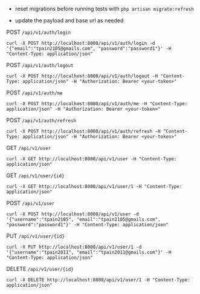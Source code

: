 - reset migrations before running tests with `php artisan migrate:refresh`

- update the payload and base url as needed


POST `/api/v1/auth/login`

```
curl -X POST http://localhost:8000/api/v1/auth/login -d '{"email":"tpain2105@gmails.com", "password":"password1"}' -H "Content-Type: application/json"
```

POST `/api/v1/auth/logout`

```
curl -X POST http://localhost:8000/api/v1/auth/logout -H "Content-Type: application/json" -H "Authorization: Bearer <your-token>"
```

POST `/api/v1/auth/me`

```
curl -X POST http://localhost:8000/api/v1/auth/me -H "Content-Type: application/json" -H "Authorization: Bearer <your-token>"
```

POST `/api/v1/auth/refresh`

```
curl -X POST http://localhost:8000/api/v1/auth/refresh -H "Content-Type: application/json" -H "Authorization: Bearer <your-token>"
```

GET `/api/v1/user`

```
curl -X GET http://localhost:8000/api/v1/user -H "Content-Type: application/json"
```

GET `/api/v1/user/{id}`

```
curl -X GET http://localhost:8000/api/v1/user/1 -H "Content-Type: application/json"
```

POST `/api/v1/user`

```
curl -X POST http://localhost:8000/api/v1/user -d '{"username":"tpain2105", "email":"tpain2105@gmails.com", "password":"password1"}' -H "Content-Type: application/json"
```

PUT `/api/v1/user/{id}`

```
curl -X PUT http://localhost:8000/api/v1/user/1 -d '{"username":"tpain2011", "email":"tpain2011@gmails.com"}' -H "Content-Type: application/json"
```

DELETE `/api/v1/user/{id}`

```
curl -X DELETE http://localhost:8000/api/v1/user/1 -H "Content-Type: application/json"
```
